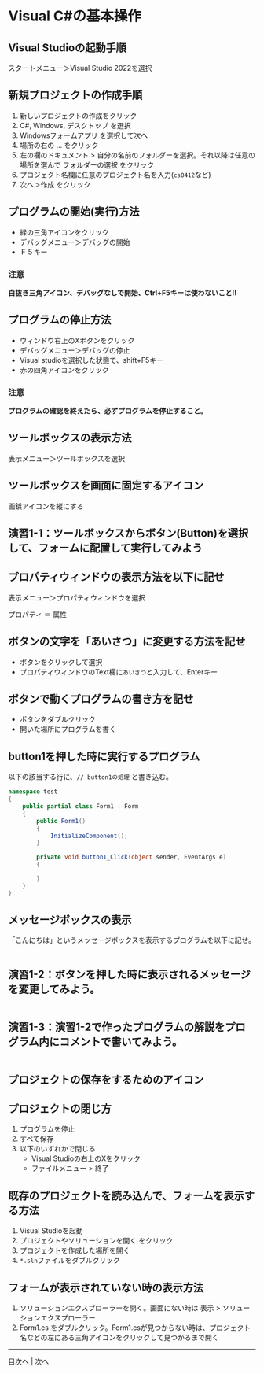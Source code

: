 # Visual C#の基本操作
## Visual Studioの起動手順

スタートメニュー＞Visual Studio 2022を選択

## 新規プロジェクトの作成手順
1. 新しいプロジェクトの作成をクリック
2. C#, Windows, デスクトップ を選択
3. Windowsフォームアプリ を選択して次へ
4. 場所の右の ... をクリック
5. 左の欄のドキュメント > 自分の名前のフォルダーを選択。それ以降は任意の場所を選んで フォルダーの選択 をクリック
6. プロジェクト名欄に任意のプロジェクト名を入力(`cs0412`など)
7. 次へ＞作成 をクリック


## プログラムの開始(実行)方法
- 緑の三角アイコンをクリック
- デバッグメニュー＞デバッグの開始
- Ｆ５キー

### 注意

**白抜き三角アイコン、デバッグなしで開始、Ctrl+F5キーは使わないこと!!**

## プログラムの停止方法
- ウィンドウ右上のXボタンをクリック
- デバッグメニュー＞デバッグの停止
- Visual studioを選択した状態で、shift+F5キー
- 赤の四角アイコンをクリック

### 注意

**プログラムの確認を終えたら、必ずプログラムを停止すること。**

## ツールボックスの表示方法

表示メニュー＞ツールボックスを選択

## ツールボックスを画面に固定するアイコン

画鋲アイコンを縦にする

## 演習1-1：ツールボックスからボタン(Button)を選択して、フォームに配置して実行してみよう



## プロパティウィンドウの表示方法を以下に記せ

表示メニュー＞プロパティウィンドウを選択

プロパティ ＝ 属性
## ボタンの文字を「あいさつ」に変更する方法を記せ

- ボタンをクリックして選択
- プロパティウィンドウのText欄に`あいさつ`と入力して、Enterキー
  
## ボタンで動くプログラムの書き方を記せ

- ボタンをダブルクリック
- 開いた場所にプログラムを書く

## button1を押した時に実行するプログラム
以下の該当する行に、`// button1の処理` と書き込む。

```cs
namespace test
{
    public partial class Form1 : Form
    {
        public Form1()
        {
            InitializeComponent();
        }

        private void button1_Click(object sender, EventArgs e)
        {

        }
    }
}
```

## メッセージボックスの表示
「こんにちは」というメッセージボックスを表示するプログラムを以下に記せ。

```cs

```

## 演習1-2：ボタンを押した時に表示されるメッセージを変更してみよう。

```cs

```

## 演習1-3：演習1-2で作ったプログラムの解説をプログラム内にコメントで書いてみよう。

```cs

```

## プロジェクトの保存をするためのアイコン



## プロジェクトの閉じ方

1. プログラムを停止
2. すべて保存
3. 以下のいずれかで閉じる
   - Visual Studioの右上のXをクリック
   - ファイルメニュー > 終了


## 既存のプロジェクトを読み込んで、フォームを表示する方法

1. Visual Studioを起動
2. プロジェクトやソリューションを開く をクリック
3. プロジェクトを作成した場所を開く
4. `*.sln`ファイルをダブルクリック

## フォームが表示されていない時の表示方法

1. ソリューションエクスプローラーを開く。画面にない時は 表示 > ソリューションエクスプローラー
2. Form1.cs をダブルクリック。Form1.csが見つからない時は、プロジェクト名などの左にある三角アイコンをクリックして見つかるまで開く


---

[目次へ](README.md#%E7%9B%AE%E6%AC%A1) | [次へ](README.md#%E3%83%97%E3%83%AD%E3%82%B0%E3%83%A9%E3%83%9F%E3%83%B3%E3%82%B0%E3%81%AE%E8%82%9D)
